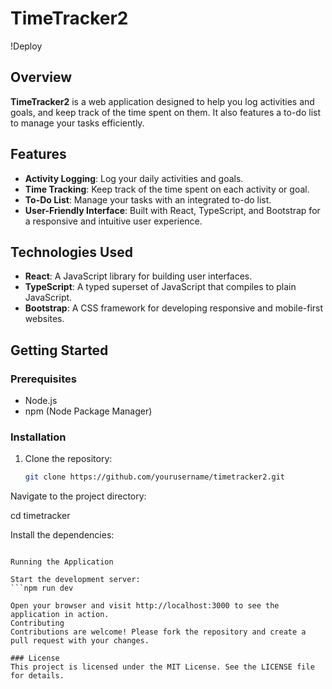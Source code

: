 # TimeTracker2

!Deploy

## Overview

**TimeTracker2** is a web application designed to help you log activities and goals, and keep track of the time spent on them. It also features a to-do list to manage your tasks efficiently.

## Features

- **Activity Logging**: Log your daily activities and goals.
- **Time Tracking**: Keep track of the time spent on each activity or goal.
- **To-Do List**: Manage your tasks with an integrated to-do list.
- **User-Friendly Interface**: Built with React, TypeScript, and Bootstrap for a responsive and intuitive user experience.

## Technologies Used

- **React**: A JavaScript library for building user interfaces.
- **TypeScript**: A typed superset of JavaScript that compiles to plain JavaScript.
- **Bootstrap**: A CSS framework for developing responsive and mobile-first websites.

## Getting Started

### Prerequisites

- Node.js
- npm (Node Package Manager)

### Installation

1. Clone the repository:
   ```bash
   git clone https://github.com/yourusername/timetracker2.git
   
Navigate to the project directory:

cd timetracker

Install the dependencies:
```npm install

Running the Application

Start the development server:
```npm run dev

Open your browser and visit http://localhost:3000 to see the application in action.
Contributing
Contributions are welcome! Please fork the repository and create a pull request with your changes.

### License
This project is licensed under the MIT License. See the LICENSE file for details.
